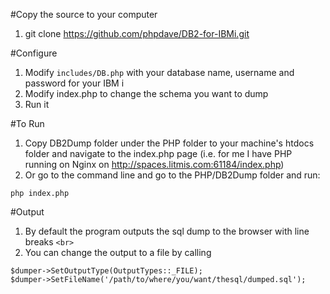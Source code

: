 #Copy the source to your computer
1. git clone https://github.com/phpdave/DB2-for-IBMi.git

#Configure 
1. Modify ```includes/DB.php``` with your database name, username and password for your IBM i
2. Modify index.php to change the schema you want to dump
3. Run it

#To Run 
1. Copy DB2Dump folder under the PHP folder to your machine's htdocs folder and navigate to the index.php page (i.e. for me I have PHP running on Nginx on http://spaces.litmis.com:61184/index.php)
2. Or go to the command line and go to the PHP/DB2Dump folder and run:
```
php index.php
```

#Output
1. By default the program outputs the sql dump to the browser with line breaks ```<br>```
2. You can change the output to a file by calling 
```
$dumper->SetOutputType(OutputTypes::_FILE);
$dumper->SetFileName('/path/to/where/you/want/thesql/dumped.sql');
```
